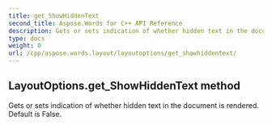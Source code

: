 ```yaml
---
title: get_ShowHiddenText
second_title: Aspose.Words for C++ API Reference
description: Gets or sets indication of whether hidden text in the document is rendered. Default is False. 
type: docs
weight: 0
url: /cpp/aspose.words.layout/layoutoptions/get_showhiddentext/
---
```

## LayoutOptions.get_ShowHiddenText method


Gets or sets indication of whether hidden text in the document is rendered. Default is False. 

